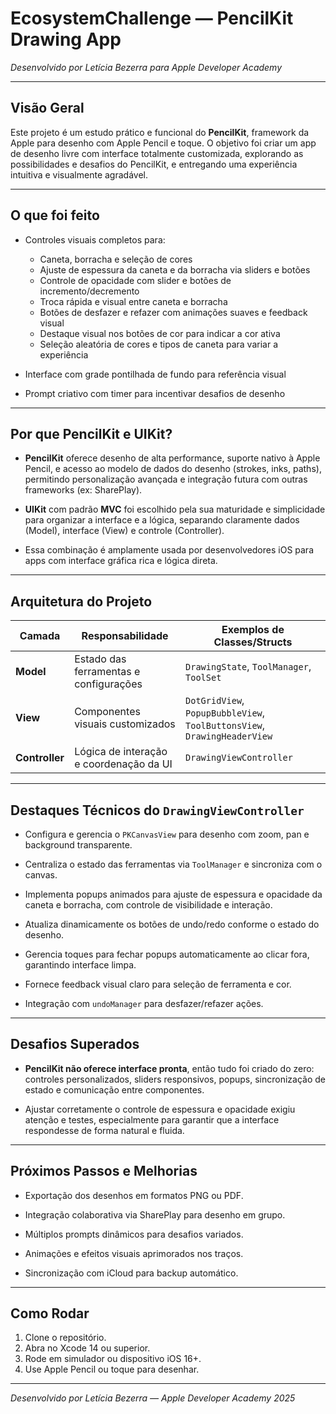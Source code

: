 # EcosystemChallenge — PencilKit Drawing App  
*Desenvolvido por Letícia Bezerra para Apple Developer Academy*

---

## Visão Geral

Este projeto é um estudo prático e funcional do **PencilKit**, framework da Apple para desenho com Apple Pencil e toque. O objetivo foi criar um app de desenho livre com interface totalmente customizada, explorando as possibilidades e desafios do PencilKit, e entregando uma experiência intuitiva e visualmente agradável.

---

## O que foi feito

- Controles visuais completos para:
  - Caneta, borracha e seleção de cores
  - Ajuste de espessura da caneta e da borracha via sliders e botões
  - Controle de opacidade com slider e botões de incremento/decremento
  - Troca rápida e visual entre caneta e borracha
  - Botões de desfazer e refazer com animações suaves e feedback visual
  - Destaque visual nos botões de cor para indicar a cor ativa
  - Seleção aleatória de cores e tipos de caneta para variar a experiência

- Interface com grade pontilhada de fundo para referência visual

- Prompt criativo com timer para incentivar desafios de desenho

---

## Por que PencilKit e UIKit?

- **PencilKit** oferece desenho de alta performance, suporte nativo à Apple Pencil, e acesso ao modelo de dados do desenho (strokes, inks, paths), permitindo personalização avançada e integração futura com outras frameworks (ex: SharePlay).

- **UIKit** com padrão **MVC** foi escolhido pela sua maturidade e simplicidade para organizar a interface e a lógica, separando claramente dados (Model), interface (View) e controle (Controller).

- Essa combinação é amplamente usada por desenvolvedores iOS para apps com interface gráfica rica e lógica direta.

---

## Arquitetura do Projeto

| Camada      | Responsabilidade                                | Exemplos de Classes/Structs                |
|-------------|------------------------------------------------|--------------------------------------------|
| **Model**   | Estado das ferramentas e configurações         | `DrawingState`, `ToolManager`, `ToolSet`  |
| **View**    | Componentes visuais customizados                | `DotGridView`, `PopupBubbleView`, `ToolButtonsView`, `DrawingHeaderView` |
| **Controller** | Lógica de interação e coordenação da UI       | `DrawingViewController`                     |

---

## Destaques Técnicos do `DrawingViewController`

- Configura e gerencia o `PKCanvasView` para desenho com zoom, pan e background transparente.

- Centraliza o estado das ferramentas via `ToolManager` e sincroniza com o canvas.

- Implementa popups animados para ajuste de espessura e opacidade da caneta e borracha, com controle de visibilidade e interação.

- Atualiza dinamicamente os botões de undo/redo conforme o estado do desenho.

- Gerencia toques para fechar popups automaticamente ao clicar fora, garantindo interface limpa.

- Fornece feedback visual claro para seleção de ferramenta e cor.

- Integração com `undoManager` para desfazer/refazer ações.

---

## Desafios Superados

- **PencilKit não oferece interface pronta**, então tudo foi criado do zero: controles personalizados, sliders responsivos, popups, sincronização de estado e comunicação entre componentes.

- Ajustar corretamente o controle de espessura e opacidade exigiu atenção e testes, especialmente para garantir que a interface respondesse de forma natural e fluida.

---

## Próximos Passos e Melhorias

- Exportação dos desenhos em formatos PNG ou PDF.

- Integração colaborativa via SharePlay para desenho em grupo.

- Múltiplos prompts dinâmicos para desafios variados.

- Animações e efeitos visuais aprimorados nos traços.

- Sincronização com iCloud para backup automático.

---

## Como Rodar

1. Clone o repositório.  
2. Abra no Xcode 14 ou superior.  
3. Rode em simulador ou dispositivo iOS 16+.  
4. Use Apple Pencil ou toque para desenhar.

---

*Desenvolvido por Letícia Bezerra — Apple Developer Academy 2025*
